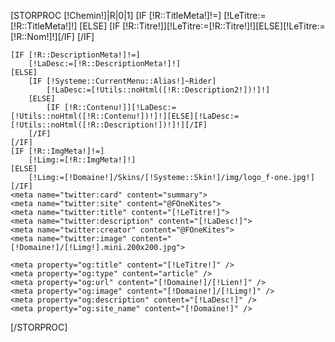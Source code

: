 [STORPROC [!Chemin!]|R|0|1]
	[IF [!R::TitleMeta!]!=]
		[!LeTitre:=[!R::TitleMeta!]!]
	[ELSE]
		[IF [!R::Titre!]][!LeTitre:=[!R::Titre!]!][ELSE][!LeTitre:=[!R::Nom!]!][/IF]
	[/IF]

	[IF [!R::DescriptionMeta!]!=]
		[!LaDesc:=[!R::DescriptionMeta!]!]
	[ELSE]
		[IF [!Systeme::CurrentMenu::Alias!]~Rider]
			[!LaDesc:=[!Utils::noHtml([!R::Description2!])!]!]
		[ELSE]
			[IF [!R::Contenu!]][!LaDesc:=[!Utils::noHtml([!R::Contenu!])!]!][ELSE][!LaDesc:=[!Utils::noHtml([!R::Description!])!]!][/IF]
		[/IF]
	[/IF]
	[IF [!R::ImgMeta!]!=]
		[!Limg:=[!R::ImgMeta!]!]
	[ELSE]
		[!Limg:=[!Domaine!]/Skins/[!Systeme::Skin!]/img/logo_f-one.jpg!]
	[/IF]
	<meta name="twitter:card" content="summary">
	<meta name="twitter:site" content="@FOneKites">
	<meta name="twitter:title" content="[!LeTitre!]">
	<meta name="twitter:description" content="[!LaDesc!]">
	<meta name="twitter:creator" content="@FOneKites">
	<meta name="twitter:image" content="[!Domaine!]/[!Limg!].mini.200x200.jpg"> 

	<meta property="og:title" content="[!LeTitre!]" />
	<meta property="og:type" content="article" />
	<meta property="og:url" content="[!Domaine!]/[!Lien!]" />
	<meta property="og:image" content="[!Domaine!]/[!Limg!]" />
	<meta property="og:description" content="[!LaDesc!]" />
	<meta property="og:site_name" content="[!Domaine!]" />
[/STORPROC]
